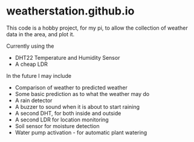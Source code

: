 # weatherstation.github.io

This code is a hobby project, for my pi, to allow the collection of weather data in the area, and plot it.

Currently using the
* DHT22 Temperature and Humidity Sensor
* A cheap LDR

In the future I may include
* Comparison of weather to predicted weather
* Some basic prediction as to what the weather may do
* A rain detector
* A buzzer to sound when it is about to start raining
* A second DHT, for both inside and outside
* A second LDR for location monitoring
* Soil sensor for moisture detection
* Water pump activation - for automatic plant watering

